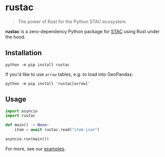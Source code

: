 # rustac

> The power of Rust for the Python STAC ecosystem.

**rustac** is a zero-dependency Python package for [STAC](https://stacspec.org/) using Rust under the hood.

## Installation

```shell
python -m pip install rustac
```

If you'd like to use `arrow` tables, e.g. to load into GeoPandas:

```shell
python -m pip install 'rustac[arrow]'
```

## Usage

```python
import asyncio
import rustac

def main() -> None:
    item = await rustac.read("item.json")

asyncio.run(main())
```

For more, see our [examples](./generated/gallery/index.md).

